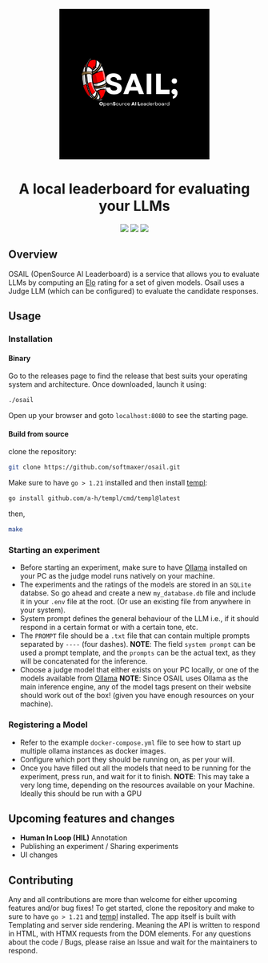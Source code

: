 <p align="center">
<img src="./assets/logos/OSAIL.png" height=300>
</p>
<h1 align="center">A local leaderboard for evaluating your LLMs</h1>
<p align="center">
<img src="https://img.shields.io/badge/web_framework-htmx_templ-red?style=for-the-badge">
<img src="https://img.shields.io/badge/Backend-Go-blue?style=for-the-badge">
<img src="https://img.shields.io/badge/Inference_engine-Ollama-yellow?style=for-the-badge&logo=ollama">
</p>

## Overview
OSAIL (OpenSource AI Leaderboard) is a service that allows you to evaluate LLMs by computing an [Elo](https://en.wikipedia.org/wiki/Elo_rating_system) rating for a set of given models. Osail uses a Judge LLM (which can be configured) to evaluate the candidate responses.

## Usage
### Installation
#### Binary
Go to the releases page to find the release that best suits your operating system and architecture. Once downloaded, launch it using:
```sh
./osail
```
Open up your browser and goto `localhost:8080` to see the starting page.

#### Build from source
clone the repository:
```sh
git clone https://github.com/softmaxer/osail.git
```
Make sure to have `go > 1.21` installed and then install [templ](https://templ.guide/):
```sh
go install github.com/a-h/templ/cmd/templ@latest
```
then,
```sh
make
```

### Starting an experiment
- Before starting an experiment, make sure to have [Ollama](https://www.ollama.com) installed on your PC as the judge model runs natively on your machine.
- The experiments and the ratings of the models are stored in an `SQLite` databse. So go ahead and create a new `my_database.db` file and include it in your `.env` file at the root. (Or use an existing file from anywhere in your system).
- System prompt defines the general behaviour of the LLM i.e., if it should respond in a certain format or with a certain tone, etc.
- The `PROMPT` file should be a `.txt` file that can contain multiple prompts separated by `----` (four dashes). **NOTE**: The field `system prompt` can be used a prompt template, and the `prompts` can be the actual text, as they will be concatenated for the inference.
- Choose a judge model that either exists on your PC locally, or one of the models available from [Ollama](https://www.ollama.com)
  **NOTE**: Since OSAIL uses Ollama as the main inference engine, any of the model tags present on their website should work out of the box! (given you have enough resources on your machine).

### Registering a Model
- Refer to the example `docker-compose.yml` file to see how to start up multiple ollama instances as docker images.
- Configure which port they should be running on, as per your will.
- Once you have filled out all the models that need to be running for the experiment, press run, and wait for it to finish.
  **NOTE**: This may take a very long time, depending on the resources available on your Machine. Ideally this should be run with a GPU

## Upcoming features and changes
- **Human In Loop (HIL)** Annotation
- Publishing an experiment / Sharing experiments
- UI changes

## Contributing
Any and all contributions are more than welcome for either upcoming features and/or bug fixes! To get started, clone the repository and make to sure to have `go > 1.21` and [templ](https://templ.guide/) installed. The app itself is built with Templating and server side rendering. Meaning the API is written to respond in HTML, with HTMX requests from the DOM elements. For any questions about the code / Bugs, please raise an Issue and wait for the maintainers to respond.
